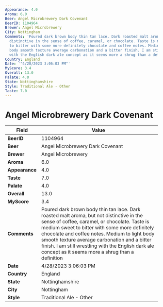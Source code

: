 ```yaml
---
Appearance: 4.0
Aroma: 6.0
Beer: Angel Microbrewery Dark Covenant
BeerID: 1104964
Brewer: Angel Microbrewery
City: Nottingham
Comments: 'Poured dark brown body thin tan lace. Dark roasted malt aroma, but not
  distinctive in the sense of coffee, caramel, or chocolate. Taste is medium sweet
  to bitter with some more definitely chocolate and coffee notes. Medium to light
  body smooth texture average carbonation and a bitter finish. I am still wrestling
  with the English dark ale concept as it seems more a shrug than a definition '
Country: England
Date: '"4/28/2023 3:06:03 PM"'
MyScore: 3.4
Overall: 13.0
Palate: 4.0
State: Nottinghamshire
Style: Traditional Ale - Other
Taste: 7.0
---
```


# Angel Microbrewery Dark Covenant

| Field         | Value |
|---------------|-------|
| **BeerID** | 1104964 |
| **Beer** | Angel Microbrewery Dark Covenant |
| **Brewer** | Angel Microbrewery |
| **Aroma** | 6.0 |
| **Appearance** | 4.0 |
| **Taste** | 7.0 |
| **Palate** | 4.0 |
| **Overall** | 13.0 |
| **MyScore** | 3.4 |
| **Comments** | Poured dark brown body thin tan lace. Dark roasted malt aroma, but not distinctive in the sense of coffee, caramel, or chocolate. Taste is medium sweet to bitter with some more definitely chocolate and coffee notes. Medium to light body smooth texture average carbonation and a bitter finish. I am still wrestling with the English dark ale concept as it seems more a shrug than a definition  |
| **Date** | 4/28/2023 3:06:03 PM |
| **Country** | England |
| **State** | Nottinghamshire |
| **City** | Nottingham |
| **Style** | Traditional Ale - Other |
